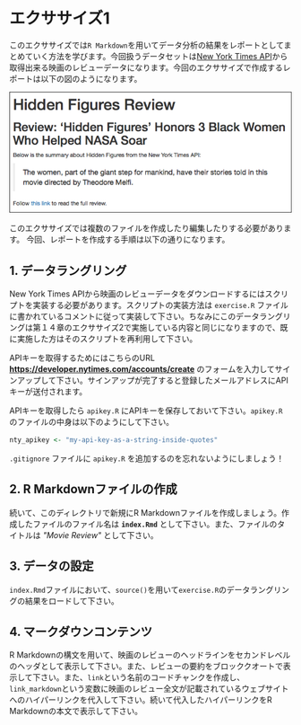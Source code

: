 # エクササイズ1

このエクササイズでは`R Markdown`を用いてデータ分析の結果をレポートとしてまとめていく方法を学びます。今回扱うデータセットは[New York Times API](https://developer.nytimes.com/)から取得出来る映画のレビューデータになります。今回のエクササイズで作成するレポートは以下の図のようになります。

![Completed movie review report](img/completed.png)

このエクササイズでは複数のファイルを作成したり編集したりする必要があります。
今回、レポートを作成する手順は以下の通りになります。

## 1. データラングリング

New York Times APIから映画のレビューデータをダウンロードするにはスクリプトを実装する必要があります。スクリプトの実装方法は `exercise.R` ファイルに書かれているコメントに従って実装して下さい。ちなみにこのデータラングリングは第１４章のエクササイズ2で実施している内容と同じになりますので、既に実施した方はそのスクリプトを再利用して下さい。

APIキーを取得するためにはこちらのURL **<https://developer.nytimes.com/accounts/create>** のフォームを入力してサインアップして下さい。サインアップが完了すると登録したメールアドレスにAPIキーが送付されます。

APIキーを取得したら `apikey.R` にAPIキーを保存しておいて下さい。`apikey.R` のファイルの中身は以下のようにして下さい。

```r
nty_apikey <- "my-api-key-as-a-string-inside-quotes"
```

`.gitignore` ファイルに `apikey.R` を追加するのを忘れないようにしましょう！

## 2. R Markdownファイルの作成

続いて、このディレクトリで新規にR Markdownファイルを作成しましょう。作成したファイルのファイル名は **`index.Rmd`** として下さい。また、ファイルのタイトルは _"Movie Review"_ として下さい。

## 3. データの設定

`index.Rmd`ファイルにおいて、`source()`を用いて`exercise.R`のデータラングリングの結果をロードして下さい。


## 4. マークダウンコンテンツ

R Markdownの構文を用いて、映画のレビューのヘッドラインをセカンドレベルのヘッダとして表示して下さい。また、レビューの要約をブロッククオートで表示して下さい。また、`link`という名前のコードチャンクを作成し、`link_markdown`という変数に映画のレビュー全文が記載されているウェブサイトへのハイパーリンクを代入して下さい。続いて代入したハイパーリンクをR Markdownの本文で表示して下さい。

